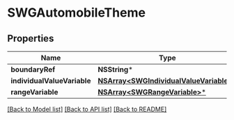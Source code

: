 # SWGAutomobileTheme

## Properties
Name | Type | Description | Notes
------------ | ------------- | ------------- | -------------
**boundaryRef** | **NSString*** |  | [optional] 
**individualValueVariable** | [**NSArray&lt;SWGIndividualValueVariable&gt;***](SWGIndividualValueVariable.md) |  | [optional] 
**rangeVariable** | [**NSArray&lt;SWGRangeVariable&gt;***](SWGRangeVariable.md) |  | [optional] 

[[Back to Model list]](../README.md#documentation-for-models) [[Back to API list]](../README.md#documentation-for-api-endpoints) [[Back to README]](../README.md)


